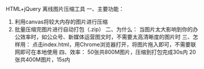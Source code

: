 HTML+jQuery 离线图片压缩工具
一、主要功能：
  1. 利用canvas将较大内存的图片进行压缩
  2. 批量压缩完图片进行自动打包（.zip）
二、为什么：
  当图片太大影响到你的办公效率时，如公众号、新媒体运营图文时，不需要太高清晰度的图片时
三、怎样用：
  点击index.html，用Chrome浏览器打开，将图片拖入即可，不需要联网即可在本地使用
四、效率：
  50张共800M图片，压缩到打包完成30s内
  20张共400M图片，15s内

